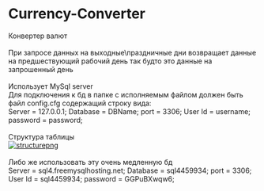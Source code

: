 # Currency-Converter
Конвертер валют<br/>
<br/>
При запросе данных на выходные\праздничные дни возвращает данные на предшествующий рабочий день так будто это данные на запрошенный день<br/>
<br/>
Использует MySql server <br/>
Для подключения к бд в папке c исполняемым файлом должен быть файл config.cfg содержащий строку вида:<br/>
Server = 127.0.0.1; Database = DBName; port = 3306; User Id = username; password = password;<br/>
<br/>
Структура таблицы<br />
<a href="https://imgbb.com/"><img src="https://i.ibb.co/dgxhLTq/structurepng.png" alt="structurepng" border="0"></a><br/>
<br/>
Либо же использовать эту очень медленную бд<br/>
Server = sql4.freemysqlhosting.net; Database = sql4459934; port = 3306; User Id = sql4459934; password = GGPuBXwqw6;<br/>

